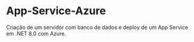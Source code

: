 # App-Service-Azure
Criação de um servidor com banco de dados e deploy de um App Service em .NET 8.0 com Azure.
